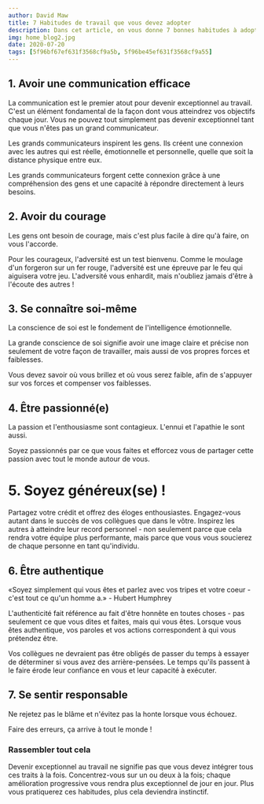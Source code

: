 ```yaml
---
author: David Maw
title: 7 Habitudes de travail que vous devez adopter
description: Dans cet article, on vous donne 7 bonnes habitudes à adopter pour devenir exceptionnel au travail. Faites un essai et voyez où vous mèneront vos compétences.
img: home_blog2.jpg
date: 2020-07-20
tags: [5f96bf67ef631f3568cf9a5b, 5f96be45ef631f3568cf9a55]
---
```


<h2>1. Avoir une communication efficace</h2>

La communication est le premier atout pour devenir exceptionnel au travail.
C'est un élément fondamental de la façon dont vous atteindrez vos objectifs chaque jour. Vous ne pouvez tout simplement pas devenir exceptionnel tant que vous n'êtes pas un grand communicateur.

Les grands communicateurs inspirent les gens. Ils créent une connexion avec les autres qui est réelle, émotionnelle et personnelle, quelle que soit la distance physique entre eux.

Les grands communicateurs forgent cette connexion grâce à une compréhension des gens et une capacité à répondre directement à leurs besoins.

<h2>2. Avoir du courage</h2>

Les gens ont besoin de courage, mais c'est plus facile à dire qu'à faire, on vous l'accorde.

Pour les courageux, l'adversité est un test bienvenu. Comme le moulage d'un forgeron sur un fer rouge, l'adversité est une épreuve par le feu qui aiguisera votre jeu.
L'adversité vous enhardit, mais n'oubliez jamais d'être à l'écoute des autres !

<h2>3. Se connaître soi-même</h2>

La conscience de soi est le fondement de l'intelligence émotionnelle.

La grande conscience de soi signifie avoir une image claire et précise non seulement de votre façon de travailler, mais aussi de vos propres forces et faiblesses.

Vous devez savoir où vous brillez et où vous serez faible, afin de s'appuyer sur vos forces et compenser vos faiblesses.

<h2>4. Être passionné(e)</h2>

La passion et l'enthousiasme sont contagieux. L'ennui et l'apathie le sont aussi.

Soyez passionnés par ce que vous faites et efforcez vous de partager cette passion avec tout le monde autour de vous.

<h1>5. Soyez généreux(se) !</h1>

Partagez votre crédit et offrez des éloges enthousiastes. Engagez-vous autant dans le succès de vos collègues que dans le vôtre. Inspirez les autres à atteindre leur record personnel - non seulement parce que cela rendra votre équipe plus performante, mais parce que vous vous soucierez de chaque personne en tant qu'individu.

<h2>6. Être authentique</h2>
<div class = "quote-wrapper">
  <div class = "quotes">
  «Soyez simplement qui vous êtes et parlez avec vos tripes et votre coeur - c'est tout ce qu'un homme a.» - Hubert Humphrey
  </div>
</div>

L'authenticité fait référence au fait d'être honnête en toutes choses - pas seulement ce que vous dites et faites, mais qui vous êtes. Lorsque vous êtes authentique, vos paroles et vos actions correspondent à qui vous prétendez être.

Vos collègues ne devraient pas être obligés de passer du temps à essayer de déterminer si vous avez des arrière-pensées. Le temps qu'ils passent à le faire érode leur confiance en vous et leur capacité à exécuter.

<h2>7. Se sentir responsable</h2>

Ne rejetez pas le blâme et n'évitez pas la honte lorsque vous échouez.

Faire des erreurs, ça arrive à tout le monde !

<h3>Rassembler tout cela</h3>

Devenir exceptionnel au travail ne signifie pas que vous devez intégrer tous ces traits à la fois. Concentrez-vous sur un ou deux à la fois; chaque amélioration progressive vous rendra plus exceptionnel de jour en jour. Plus vous pratiquerez ces habitudes, plus cela deviendra instinctif.
